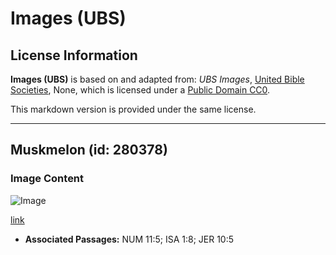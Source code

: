 # Images (UBS)

## License Information

**Images (UBS)** is based on and adapted from: _UBS Images_, [United Bible Societies](https://unitedbiblesocieties.org/), None, which is licensed under a [Public Domain CC0](https://creativecommons.org/public-domain/cc0/).

This markdown version is provided under the same license.



--------------------------------

## Muskmelon (id: 280378)

### Image Content

![Image](https://cdn.aquifer.bible/aquifer-content/resources/Media/WEB-0660_muskmelon.jpg)

[link](https://cdn.aquifer.bible/aquifer-content/resources/Media/WEB-0660_muskmelon.jpg)

* **Associated Passages:** NUM 11:5; ISA 1:8; JER 10:5

